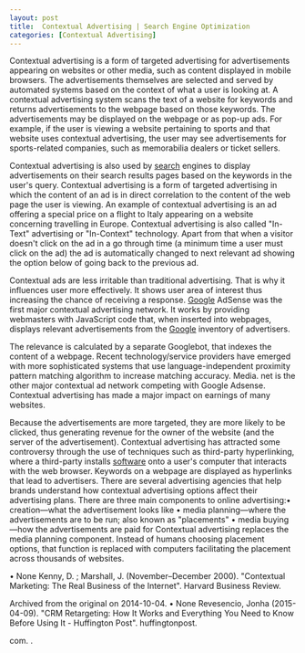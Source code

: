 ```yaml
---
layout: post
title:  Contextual Advertising | Search Engine Optimization
categories: [Contextual Advertising]
---
```


Contextual advertising is a form of targeted advertising for advertisements appearing on websites or other media, such as content displayed in mobile browsers. The advertisements themselves are selected and served by automated systems based on the context of what a user is looking at. A contextual advertising system scans the text of a website for keywords and returns advertisements to the webpage based on those keywords. The advertisements may be displayed on the webpage or as pop-up ads. For example, if the user is viewing a website pertaining to sports and that website uses contextual advertising, the user may see advertisements for sports-related companies, such as memorabilia dealers or ticket sellers.

Contextual advertising is also used by [search](https://search-engine-optimization-blog.github.io/Audio-Search-Engine) engines to display advertisements on their search results pages based on the keywords in the user's query. Contextual advertising is a form of targeted advertising in which the content of an ad is in direct correlation to the content of the web page the user is viewing. An example of contextual advertising is an ad offering a special price on a flight to Italy appearing on a website concerning travelling in Europe. Contextual advertising is also called "In-Text" advertising or "In-Context" technology. Apart from that when a visitor doesn't click on the ad in a go through time (a minimum time a user must click on the ad) the ad is automatically changed to next relevant ad showing the option below of going back to the previous ad.

Contextual ads are less irritable than traditional advertising. That is why it influences user more effectively. It shows user area of interest thus increasing the chance of receiving a response. [Google](https://search-engine-optimization-blog.github.io/Google-Custom-Search) AdSense was the first major contextual advertising network. It works by providing webmasters with JavaScript code that, when inserted into webpages, displays relevant advertisements from the [Google](https://search-engine-optimization-blog.github.io/Google-Search) inventory of advertisers.

The relevance is calculated by a separate Googlebot, that indexes the content of a webpage. Recent technology/service providers have emerged with more sophisticated systems that use language-independent proximity pattern matching algorithm to increase matching accuracy. Media. net is the other major contextual ad network competing with Google Adsense. Contextual advertising has made a major impact on earnings of many websites.

Because the advertisements are more targeted, they are more likely to be clicked, thus generating revenue for the owner of the website (and the server of the advertisement). Contextual advertising has attracted some controversy through the use of techniques such as third-party hyperlinking, where a third-party installs [software](https://python-software.github.io/Eric-Software) onto a user's computer that interacts with the web browser. Keywords on a webpage are displayed as hyperlinks that lead to advertisers. There are several advertising agencies that help brands understand how contextual advertising options affect their advertising plans. There are three main components to online advertising:• creation—what the advertisement looks like • media planning—where the advertisements are to be run; also known as "placements" • media buying—how the advertisements are paid for Contextual advertising replaces the media planning component. Instead of humans choosing placement options, that function is replaced with computers facilitating the placement across thousands of websites.

• None Kenny, D. ; Marshall, J. (November–December 2000). "Contextual Marketing: The Real Business of the Internet". Harvard Business Review.

Archived from the original on 2014-10-04. • None Revesencio, Jonha (2015-04-09). "CRM Retargeting: How It Works and Everything You Need to Know Before Using It - Huffington Post". huffingtonpost.

com. .

